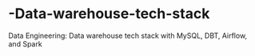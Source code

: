# -Data-warehouse-tech-stack
Data Engineering: Data warehouse tech stack with MySQL, DBT, Airflow, and Spark
